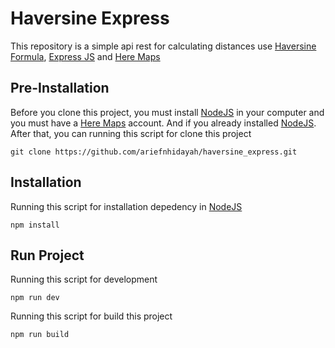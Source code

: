 # Haversine Express
This repository is a simple api rest for calculating distances use [Haversine Formula](https://en.wikipedia.org/wiki/Haversine_formula), [Express JS](https://expressjs.com/) and [Here Maps](https://www.here.com/)

## Pre-Installation
Before you clone this project, you must install [NodeJS](https://nodejs.org/en/) in your computer and you must have a [Here Maps](https://www.here.com/) account. And if you already installed [NodeJS](https://nodejs.org/en/). After that, you can running this script for clone this project
```
git clone https://github.com/ariefnhidayah/haversine_express.git
```
## Installation
Running this script for installation depedency in [NodeJS](https://nodejs.org/en/)
```
npm install
```
## Run Project
Running this script for development
```
npm run dev
```

Running this script for build this project
```
npm run build
```
